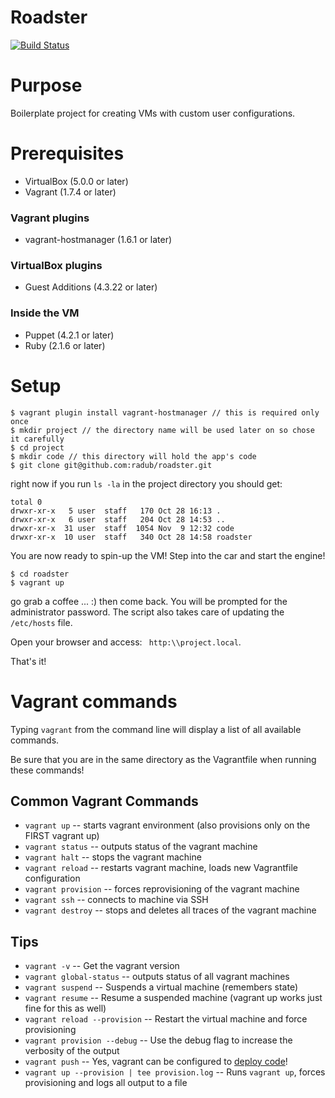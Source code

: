 # Roadster

[![Build Status](https://travis-ci.org/radub/roadster.svg?branch=master)][travis]

[travis]: http://travis-ci.org/radub/roadster

# Purpose
Boilerplate project for creating VMs with custom user configurations. 

# Prerequisites
- VirtualBox (5.0.0 or later)
- Vagrant (1.7.4 or later)

### Vagrant plugins
- vagrant-hostmanager (1.6.1 or later)

### VirtualBox plugins
- Guest Additions (4.3.22 or later)

### Inside the VM
- Puppet (4.2.1 or later)
- Ruby (2.1.6 or later)

# Setup
```
$ vagrant plugin install vagrant-hostmanager // this is required only once
$ mkdir project // the directory name will be used later on so chose it carefully
$ cd project
$ mkdir code // this directory will hold the app's code
$ git clone git@github.com:radub/roadster.git
```
right now if you run ````ls -la```` in the project directory you should get:
```
total 0
drwxr-xr-x   5 user  staff   170 Oct 28 16:13 .
drwxr-xr-x   6 user  staff   204 Oct 28 14:53 ..
drwxr-xr-x  31 user  staff  1054 Nov  9 12:32 code
drwxr-xr-x  10 user  staff   340 Oct 28 14:58 roadster
```

You are now ready to spin-up the VM! Step into the car and start the engine!
```
$ cd roadster
$ vagrant up
```
go grab a coffee ... :) then come back. You will be prompted for the administrator password. The script also takes care of updating the ````/etc/hosts```` file.

Open your browser and access: ```` http:\\project.local````.

That's it!


# Vagrant commands

Typing `vagrant` from the command line will display a list of all available commands.

Be sure that you are in the same directory as the Vagrantfile when running these commands!

## Common Vagrant Commands
- `vagrant up`          -- starts vagrant environment (also provisions only on the FIRST vagrant up)
- `vagrant status`      -- outputs status of the vagrant machine
- `vagrant halt`        -- stops the vagrant machine
- `vagrant reload`      -- restarts vagrant machine, loads new Vagrantfile configuration
- `vagrant provision`   -- forces reprovisioning of the vagrant machine
- `vagrant ssh`         -- connects to machine via SSH
- `vagrant destroy`     -- stops and deletes all traces of the vagrant machine

## Tips
- `vagrant -v`                  -- Get the vagrant version
- `vagrant global-status`       -- outputs status of all vagrant machines
- `vagrant suspend`             -- Suspends a virtual machine (remembers state)
- `vagrant resume`              -- Resume a suspended machine (vagrant up works just fine for this as well)
- `vagrant reload --provision`  -- Restart the virtual machine and force provisioning
- `vagrant provision --debug`   -- Use the debug flag to increase the verbosity of the output
- `vagrant push`                -- Yes, vagrant can be configured to [deploy code](http://docs.vagrantup.com/v2/push/index.html)!
- `vagrant up --provision | tee provision.log`  -- Runs `vagrant up`, forces provisioning and logs all output to a file
